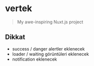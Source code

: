# vertek

> My awe-inspiring Nuxt.js project

## Dikkat
- success / danger alertler eklenecek
- loader / waiting görüntüleri eklenecek
- notification eklenecek